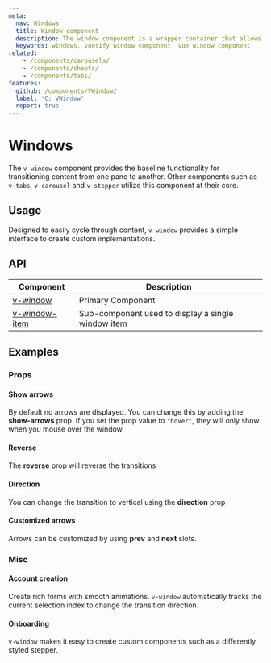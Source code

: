 ```yaml
---
meta:
  nav: Windows
  title: Window component
  description: The window component is a wrapper container that allows transitioning between content. It serves as the baseline for tabs and carousels.
  keywords: windows, vuetify window component, vue window component
related:
    - /components/carousels/
    - /components/sheets/
    - /components/tabs/
features:
  github: /components/VWindow/
  label: 'C: VWindow'
  report: true
---
```


# Windows

The `v-window` component provides the baseline functionality for transitioning content from one pane to another. Other components such as `v-tabs`, `v-carousel` and `v-stepper` utilize this component at their core.

<PageFeatures />

## Usage

Designed to easily cycle through content, `v-window` provides a simple interface to create custom implementations.

<ExamplesExample file="v-window/usage" />

<PromotedEntry />

## API

| Component | Description |
| - | - |
| [v-window](/api/v-window/) | Primary Component |
| [v-window-item](/api/v-window-item/) | Sub-component used to display a single window item |

<ApiInline hide-links />

## Examples

### Props

#### Show arrows

By default no arrows are displayed. You can change this by adding the **show-arrows** prop. If you set the prop value to `"hover"`, they will only show when you mouse over the window.

<ExamplesExample file="v-window/prop-show-arrows" />

#### Reverse

The **reverse** prop will reverse the transitions

<ExamplesExample file="v-window/prop-reverse" />

#### Direction

You can change the transition to vertical using the **direction** prop

<ExamplesExample file="v-window/prop-direction" />

#### Customized arrows

Arrows can be customized by using **prev** and **next** slots.

<ExamplesExample file="v-window/slots-next-prev" />

### Misc

#### Account creation

Create rich forms with smooth animations. `v-window` automatically tracks the current selection index to change the transition direction.

<ExamplesExample file="v-window/misc-account-creation" />

#### Onboarding

`v-window` makes it easy to create custom components such as a differently styled stepper.

<ExamplesExample file="v-window/misc-onboarding" />
